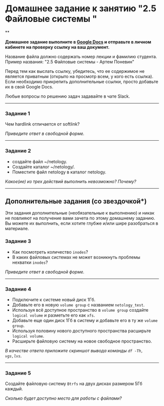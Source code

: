 # Домашнее задание к занятию "2.5 Файловые системы "

**

**Домашнее задание выполните в [Google Docs](https://docs.google.com/) и отправьте в личном кабинете на проверку ссылку на ваш документ.** 

Название файла должно содержать номер лекции и фамилию студента. Пример названия: "2.5 Файловые системы - Артем Поневин"

Перед тем как выслать ссылку, убедитесь, что ее содержимое не является приватным (открыто на просмотр всем, у кого есть ссылка). Если необходимо прикрепить дополнительные ссылки, просто добавьте их в свой Google Docs.

Любые вопросы по решению задач задавайте в чате Slack.

---

### Задание 1

Чем hardlink отличается от softlink?

*Приведите ответ в свободной форме.*

---

### Задание 2

* создайте файл ~/netology. 
* Создайте каталог ~/netology/. 
* Поместите файл netology в каталог netology. 

*Какое(ие) из трех действий выполнить невозможно? Почему?*

---

## Дополнительные задания (со звездочкой*)
Эти задания дополнительные (необязательные к выполнению) и никак не повлияют на получение вами зачета по этому домашнему заданию. Вы можете их выполнить, если хотите глубже и/или шире разобраться в материале.

### Задание 3

* Как посмотреть количество `inodes`?
* В каких файловых системах не может возникнуть проблемы нехватки `inodes`?

*Приведите ответ в свободной форме.*

---

### Задание 4

* Подключите к системе новый диск 1Гб. 
* Добавьте его в новую `volume group` с названием `netology_test`.
* Используя всё доступное пространство в `volume group` создайте `logical volume` и разметьте его как `xfs`.
* Добавьте еще один диск 1Гб в систему и добавьте его в ту же `volume group`.
* Используя половину нового доступного пространства расширьте `logical volume`.
* Расширьте файловую систему на новое свободное пространство. 

*В качестве ответа приложите скриншот вывода команды `df -Th, vgs,lvs`.*

---

### Задание 5

Создайте файловую систему `Btrfs` на двух дисках размером 5Гб каждый.

*Сколько будет доступно место для работы с файлами?*
